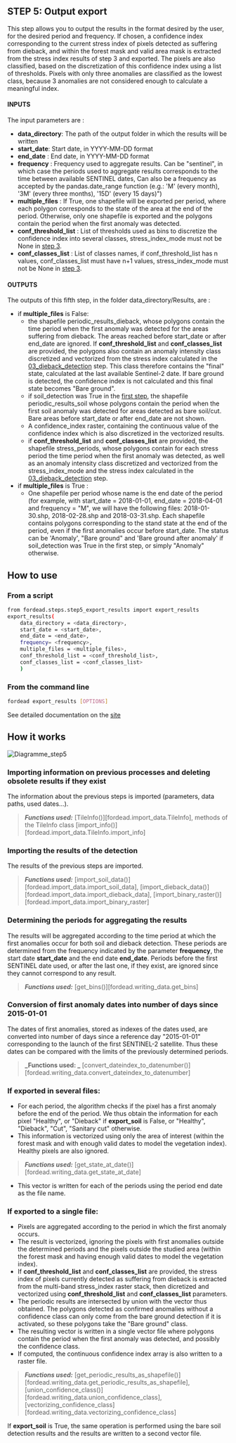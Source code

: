 ## STEP 5: Output export
This step allows you to output the results in the format desired by the user, for the desired period and frequency.
If chosen, a confidence index corresponding to the current stress index of pixels detected as suffering from dieback, and within the forest mask and valid area mask is extracted from the stress index results of step 3 and exported.
The pixels are also classified, based on the discretization of this confidence index using a list of thresholds. Pixels with only three anomalies are classified as the lowest class, because 3 anomalies are not considered enough to calculate a meaningful index.

#### INPUTS
The input parameters are :
- **data_directory**: The path of the output folder in which the results will be written
- **start_date**: Start date, in YYYY-MM-DD format
- **end_date** : End date, in YYYY-MM-DD format
- **frequency** : Frequency used to aggregate results. Can be "sentinel", in which case the periods used to aggregate results corresponds to the time between available SENTINEL dates, Can also be a frequency as accepted by the pandas.date_range function (e.g.: 'M' (every month), '3M' (every three months), '15D' (every 15 days)")
- **multiple_files** : If True, one shapefile will be exported per period, where each polygon corresponds to the state of the area at the end of the period. Otherwise, only one shapefile is exported and the polygons contain the period when the first anomaly was detected.
- **conf_threshold_list** : List of thresholds used as bins to discretize the confidence index into several classes, stress_index_mode must not be None in [step 3](03_dieback_detection.md).
- **conf_classes_list** : List of classes names, if conf_threshold_list has n values, conf_classes_list must have n+1 values, stress_index_mode must not be None in [step 3](03_dieback_detection.md).

#### OUTPUTS
The outputs of this fifth step, in the folder data_directory/Results, are :
- if **multiple_files** is False:
    - the shapefile periodic_results_dieback, whose polygons contain the time period when the first anomaly was detected for the areas suffering from dieback. The areas reached before start_date or after end_date are ignored. If **conf_threshold_list** and **conf_classes_list** are provided, the polygons also contain an anomaly intensity class discretized and vectorized from the stress index calculated in the [03_dieback_detection](03_dieback_detection.md) step. This class therefore contains the "final" state, calculated at the last available Sentinel-2 date. If bare ground is detected, the confidence index is not calculated and this final state becomes "Bare ground".
    - if soil_detection was True in the [first step](01_compute_masked_vegetationindex.md), the shapefile periodic_results_soil whose polygons contain the period when the first soil anomaly was detected for areas detected as bare soil/cut. Bare areas before start_date or after end_date are not shown.
	- A confidence_index raster, containing the continuous value of the confidence index which is also discretized in the vectorized results.
	- if **conf_threshold_list** and **conf_classes_list** are provided, the shapefile stress_periods,  whose polygons contain for each stress period the time period when the first anomaly was detected, as well as an anomaly intensity class discretized and vectorized from the stress_index_mode and the stress index calculated in the [03_dieback_detection](03_dieback_detection.md) step.
- if **multiple_files** is True :
    - One shapefile per period whose name is the end date of the period (for example, with start_date = 2018-01-01, end_date = 2018-04-01 and frequency = "M", we will have the following files: 2018-01-30.shp, 2018-02-28.shp and 2018-03-31.shp. Each shapefile contains polygons corresponding to the stand state at the end of the period, even if the first anomalies occur before start_date. The status can be 'Anomaly', "Bare ground" and 'Bare ground after anomaly' if soil_detection was True in the first step, or simply "Anomaly" otherwise.

## How to use
### From a script

```bash
from fordead.steps.step5_export_results import export_results
export_results(
    data_directory = <data_directory>,
    start_date = <start_date>,
    end_date = <end_date>,
    frequency= <frequency>,
    multiple_files = <multiple_files>,
    conf_threshold_list = <conf_threshold_list>,
    conf_classes_list = <conf_classes_list>
    )
```

### From the command line

```bash
fordead export_results [OPTIONS]
```

See detailed documentation on the [site](../../cli.md#fordead-export_results)

## How it works

![Diagramme_step5](Diagrams/Diagramme_step5.png "Diagramme_step5")

### Importing information on previous processes and deleting obsolete results if they exist
The information about the previous steps is imported (parameters, data paths, used dates...).
> **_Functions used:_** [TileInfo()][fordead.import_data.TileInfo], methods of the TileInfo class [import_info()][fordead.import_data.TileInfo.import_info]

### Importing the results of the detection 
The results of the previous steps are imported.
> **_Functions used:_** [import_soil_data()][fordead.import_data.import_soil_data], [import_dieback_data()][fordead.import_data.import_dieback_data], [import_binary_raster()][fordead.import_data.import_binary_raster]

### Determining the periods for aggregating the results
The results will be aggregated according to the time period at which the first anomalies occur for both soil and dieback detection. These periods are determined from the frequency indicated by the parameter **frequency**, the start date **start_date** and the end date **end_date**. Periods before the first SENTINEL date used, or after the last one, if they exist, are ignored since they cannot correspond to any result.
> **_Functions used:_** [get_bins()][fordead.writing_data.get_bins]

### Conversion of first anomaly dates into number of days since 2015-01-01
The dates of first anomalies, stored as indexes of the dates used, are converted into number of days since a reference day "2015-01-01" corresponding to the launch of the first SENTINEL-2 satellite. Thus these dates can be compared with the limits of the previously determined periods.
> **_Functions used: _** [convert_dateindex_to_datenumber()][fordead.writing_data.convert_dateindex_to_datenumber]

### If exported in several files:
- For each period, the algorithm checks if the pixel has a first anomaly before the end of the period. We thus obtain the information for each pixel "Healthy", or "Dieback" if **export_soil** is False, or "Healthy", "Dieback", "Cut", "Sanitary cut" otherwise. 
- This information is vectorized using only the area of interest (within the forest mask and with enough valid dates to model the vegetation index). Healthy pixels are also ignored.
> **_Functions used:_** [get_state_at_date()][fordead.writing_data.get_state_at_date]
- This vector is written for each of the periods using the period end date as the file name.

### If exported to a single file:
- Pixels are aggregated according to the period in which the first anomaly occurs. 
- The result is vectorized, ignoring the pixels with first anomalies outside the determined periods and the pixels outside the studied area (within the forest mask and having enough valid dates to model the vegetation index).
- If **conf_threshold_list** and **conf_classes_list** are provided, the stress index of pixels currently detected as suffering from dieback is extracted from the multi-band stress_index raster stack, then dicretized and vectorized using **conf_threshold_list** and **conf_classes_list** parameters.
- The periodic results are intersected by union with the vector thus obtained. The polygons detected as confirmed anomalies without a confidence class can only come from the bare ground detection if it is activated, so these polygons take the "Bare ground" class.
- The resulting vector is written in a single vector file where polygons contain the period when the first anomaly was detected, and possibly the confidence class.
- If computed, the continuous confidence index array is also written to a raster file.
> **_Functions used:_** [get_periodic_results_as_shapefile()][fordead.writing_data.get_periodic_results_as_shapefile], [union_confidence_class()][fordead.writing_data.union_confidence_class], [vectorizing_confidence_class][fordead.writing_data.vectorizing_confidence_class]


If **export_soil** is True, the same operation is performed using the bare soil detection results and the results are written to a second vector file.

